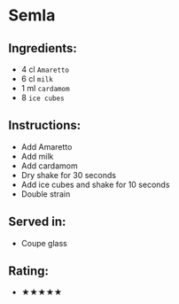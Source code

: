 # Semla

## Ingredients:
- 4 cl `Amaretto`
- 6 cl `milk`
- 1 ml `cardamom`
- 8 `ice cubes`

## Instructions:
- Add Amaretto
- Add milk
- Add cardamom
- Dry shake for 30 seconds
- Add ice cubes and shake for 10 seconds
- Double strain

## Served in:
- Coupe glass

## Rating:
- ★★★★★